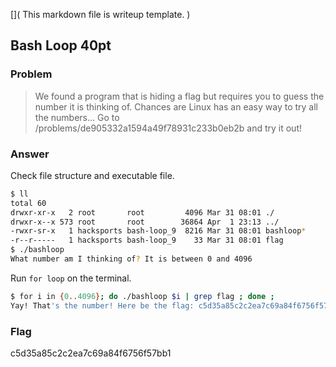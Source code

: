 [](
  This markdown file is writeup template.
)
## Bash Loop 40pt

### Problem
> We found a program that is hiding a flag but requires you to guess the number it is thinking of. Chances are Linux has an easy way to try all the numbers... Go to /problems/de905332a1594a49f78931c233b0eb2b and try it out!

### Answer
Check file structure and executable file.

```bash
$ ll
total 60
drwxr-xr-x   2 root       root         4096 Mar 31 08:01 ./
drwxr-x--x 573 root       root        36864 Apr  1 23:13 ../
-rwxr-sr-x   1 hacksports bash-loop_9  8216 Mar 31 08:01 bashloop*
-r--r-----   1 hacksports bash-loop_9    33 Mar 31 08:01 flag
$ ./bashloop 
What number am I thinking of? It is between 0 and 4096 
```

Run `for loop` on the terminal.

```bash
$ for i in {0..4096}; do ./bashloop $i | grep flag ; done ;
Yay! That's the number! Here be the flag: c5d35a85c2c2ea7c69a84f6756f57bb1
```

### Flag
c5d35a85c2c2ea7c69a84f6756f57bb1


